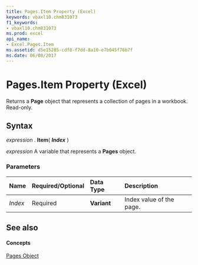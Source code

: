 ```yaml
---
title: Pages.Item Property (Excel)
keywords: vbaxl10.chm831073
f1_keywords:
- vbaxl10.chm831073
ms.prod: excel
api_name:
- Excel.Pages.Item
ms.assetid: d5e15285-cdf8-f7dd-8a10-e7b045f76b7f
ms.date: 06/08/2017
---
```



# Pages.Item Property (Excel)

Returns a **Page** object that represents a collection of pages in a workbook. Read-only.


## Syntax

 _expression_ . **Item**( **_Index_** )

 _expression_ A variable that represents a **Pages** object.


### Parameters



|**Name**|**Required/Optional**|**Data Type**|**Description**|
|:-----|:-----|:-----|:-----|
| _Index_|Required| **Variant**|Index value of the page.|

## See also


#### Concepts


[Pages Object](pages-object-excel.md)

